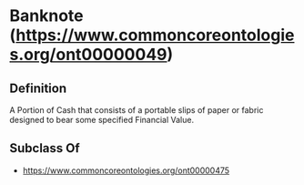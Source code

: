 # Banknote (https://www.commoncoreontologies.org/ont00000049)

## Definition
A Portion of Cash that consists of a portable slips of paper or fabric designed to bear some specified Financial Value.

## Subclass Of
- https://www.commoncoreontologies.org/ont00000475

